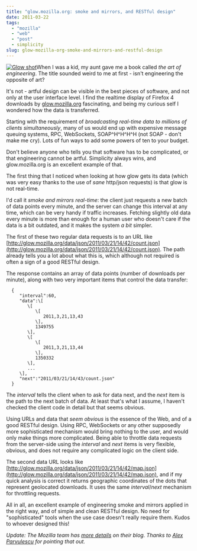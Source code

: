 ```yaml
---
title: "glow.mozilla.org: smoke and mirrors, and RESTful design"
date: 2011-03-22
tags: 
  - "mozilla"
  - "web"
  - "post"
  - simplicity
slug: glow-mozilla-org-smoke-and-mirrors-and-restful-design
---
```


[![Glow shot](/assets/images/glow-shot1.jpg "glow-shot.jpg")](http://glow.mozilla.org/)When I was a kid, my aunt gave me a book called _the art of engineering_. The title sounded weird to me at first - isn't engineering the opposite of art?

It's not - artful design can be visible in the best pieces of software, and not only at the user interface level. I find the realtime display of Firefox 4 downloads by [glow.mozilla.org](http://glow.mozilla.org/) fascinating, and being my curious self I wondered how the data is transferred.

Starting with the requirement of _broadcasting real-time data to millions of clients simultaneously_, many of us would end up with expensive message queuing systems, RPC, WebSockets, SOAP^H^H^H^H (not SOAP - don't make me cry). Lots of fun ways to add some powers of ten to your budget.

Don't believe anyone who tells you that software has to be complicated, or that engineering cannot be artful. Simplicity always wins, and glow.mozilla.org is an excellent example of that.

The first thing that I noticed when looking at how glow gets its data (which was very easy thanks to the use of _sane_ http/json requests) is that glow is not real-time.

I'd call it _smoke and mirrors real-time_: the client just requests a new batch of data points every minute, and the server can change this interval at any time, which can be very handy if traffic increases. Fetching slightly old data every minute is more than enough for a human user who doesn't care if the data is a bit outdated, and it makes the system _a bit_ simpler.

The first of these two regular data requests is to an URL like [http://glow.mozilla.org/data/json/2011/03/21/14/42/count.json](http://glow.mozilla.org/data/json/2011/03/21/14/42/count.json). The path already tells you a lot about what this is, which although not required is often a sign of a good RESTful design.

The response contains an array of data points (number of downloads per minute), along with two very important items that control the data transfer:

      {
         "interval":60,
         "data":\[
            \[
               \[
                  2011,3,21,13,43
               \],
               1349755
            \],
            \[
               \[
                  2011,3,21,13,44
               \],
               1350332
            \],
            ...
         \],
         "next":"2011/03/21/14/43/count.json"
      }

The _interval_ tells the client when to ask for data next, and the _next_ item is the path to the next batch of data. At least that's what I assume, I haven't checked the client code in detail but that seems obvious.

Using URLs and data that _seem obvious_ is the essence of the Web, and of a good RESTful design. Using RPC, WebSockets or any other supposedly more sophisticated mechanism would bring nothing to the user, and would only make things more complicated. Being able to throttle data requests from the server-side using the _interval_ and _next_ items is very flexible, obvious, and does not require any complicated logic on the client side.

The second data URL looks like [http://glow.mozilla.org/data/json/2011/03/21/14/42/map.json](http://glow.mozilla.org/data/json/2011/03/21/14/42/map.json), and if my quick analysis is correct it returns geographic coordinates of the dots that represent geolocated downloads. It uses the same _interval_/_next_ mechanism for throttling requests.

All in all, an excellent example of engineering smoke and mirrors applied in the right way, and of simple and clean RESTful design. No need for "sophisticated" tools when the use case doesn't really require them. Kudos to whoever designed this!

_Update: The Mozilla team has [more details](http://blog.mozilla.com/data/2011/03/22/how-glow-mozilla-org-gets-its-data/) on their blog. Thanks to [Alex Parvulescu](http://twitter.com/alexparvulescu/status/50299747935854592) for pointing that out._
